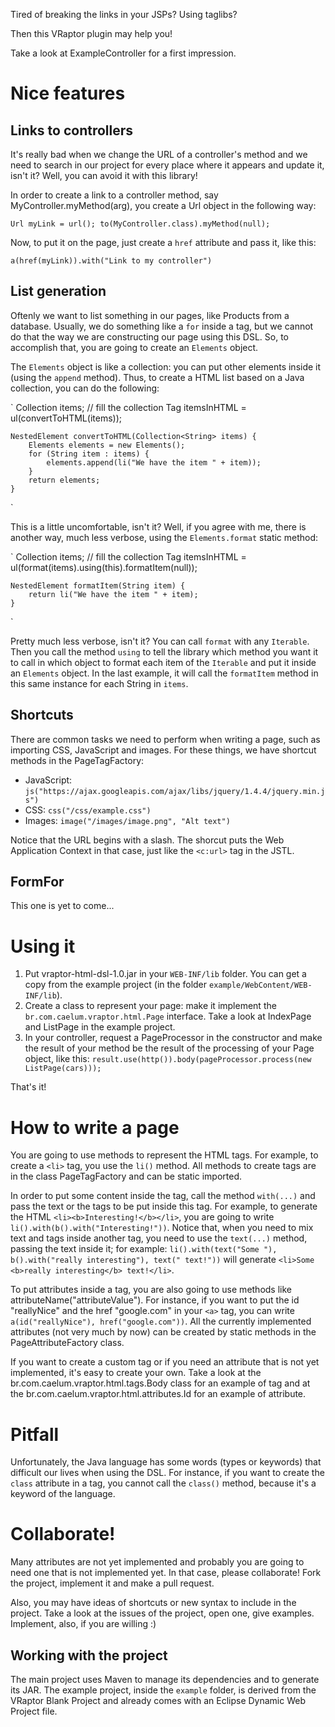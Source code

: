 Tired of breaking the links in your JSPs? Using taglibs?

Then this VRaptor plugin may help you!

Take a look at ExampleController for a first impression.

Nice features
=============

Links to controllers
--------------------

It's really bad when we change the URL of a controller's method and we need to
search in our project for every place where it appears and update it, isn't it?
Well, you can avoid it with this library!

In order to create a link to a controller method, say
MyController.myMethod(arg), you create a Url object in the following way:

`Url myLink = url(); to(MyController.class).myMethod(null);`

Now, to put it on the page, just create a `href` attribute and pass it, like this:

`a(href(myLink)).with("Link to my controller")`

List generation
---------------

Oftenly we want to list something in our pages, like Products from a database.
Usually, we do something like a `for` inside a tag, but we cannot do that the
way we are constructing our page using this DSL. So, to accomplish that, you
are going to create an `Elements` object.

The `Elements` object is like a collection: you can put other elements inside
it (using the `append` method). Thus, to create a HTML list based on a Java
collection, you can do the following:

`
	Collection<String> items;
	// fill the collection
	Tag itemsInHTML = ul(convertToHTML(items));

	NestedElement convertToHTML(Collection<String> items) {
		Elements elements = new Elements();
		for (String item : items) {
			elements.append(li("We have the item " + item));
		}
		return elements;
	}
`

This is a little uncomfortable, isn't it? Well, if you agree with me, there is
another way, much less verbose, using the `Elements.format` static method:

`
	Collection<String> items;
	// fill the collection
	Tag itemsInHTML = ul(format(items).using(this).formatItem(null));

	NestedElement formatItem(String item) {
		return li("We have the item " + item);
	}
`

Pretty much less verbose, isn't it? You can call `format` with any `Iterable`.
Then you call the method `using` to tell the library which method you want it
to call in which object to format each item of the `Iterable` and put it inside
an `Elements` object. In the last example, it will call the `formatItem` method
in this same instance for each String in `items`.

Shortcuts
---------

There are common tasks we need to perform when writing a page, such as
importing CSS, JavaScript and images. For these things, we have shortcut
methods in the PageTagFactory:

*	JavaScript:
	`js("https://ajax.googleapis.com/ajax/libs/jquery/1.4.4/jquery.min.js")`
*	CSS:
	`css("/css/example.css")`
* Images:
	`image("/images/image.png", "Alt text")`

Notice that the URL begins with a slash. The shorcut puts the Web Application
Context in that case, just like the `<c:url>` tag in the JSTL.

FormFor
-------

This one is yet to come...

Using it
========

1.	Put vraptor-html-dsl-1.0.jar in your `WEB-INF/lib` folder. You can get a
		copy from the example project (in the folder
		`example/WebContent/WEB-INF/lib`).
2.	Create a class to represent your page: make it implement the
		`br.com.caelum.vraptor.html.Page` interface. Take a look at IndexPage and
		ListPage in the example project.
3.	In your controller, request a PageProcessor in the constructor and make the
		result of your method be the result of the processing of your Page object,
		like this: `result.use(http()).body(pageProcessor.process(new
		ListPage(cars)));`

That's it!

How to write a page
===================

You are going to use methods to represent the HTML tags. For example, to create
a `<li>` tag, you use the `li()` method. All methods to create tags are in the
class PageTagFactory and can be static imported.

In order to put some content inside the tag, call the method `with(...)` and
pass the text or the tags to be put inside this tag. For example, to generate
the HTML `<li><b>Interesting!</b></li>`, you are going to write
`li().with(b().with("Interesting!"))`. Notice that, when you need to mix text
and tags inside another tag, you need to use the `text(...)` method, passing
the text inside it; for example: `li().with(text("Some "), b().with("really
interesting"), text(" text!"))` will generate `<li>Some <b>really
interesting</b> text!</li>`.

To put attributes inside a tag, you are also going to use methods like
attributeName("attributeValue"). For instance, if you want to put the id
"reallyNice" and the href "google.com" in your `<a>` tag, you can write
`a(id("reallyNice"), href("google.com"))`. All the currently implemented
attributes (not very much by now) can be created by static methods in the
PageAttributeFactory class.

If you want to create a custom tag or if you need an attribute that is not yet
implemented, it's easy to create your own. Take a look at the
br.com.caelum.vraptor.html.tags.Body class for an example of tag and at the
br.com.caelum.vraptor.html.attributes.Id for an example of attribute.

Pitfall
=======

Unfortunately, the Java language has some words (types or keywords) that
difficult our lives when using the DSL. For instance, if you want to create the
`class` attribute in a tag, you cannot call the `class()` method, because it's
a keyword of the language.

Collaborate!
============

Many attributes are not yet implemented and probably you are going to need one
that is not implemented yet. In that case, please collaborate! Fork the
project, implement it and make a pull request.

Also, you may have ideas of shortcuts or new syntax to include in the project.
Take a look at the issues of the project, open one, give examples. Implement,
also, if you are willing :)

Working with the project
------------------------

The main project uses Maven to manage its dependencies and to generate its JAR.
The example project, inside the `example` folder, is derived from the VRaptor
Blank Project and already comes with an Eclipse Dynamic Web Project file.
